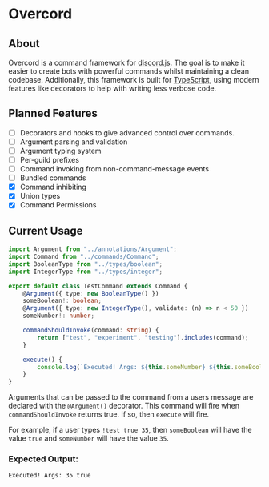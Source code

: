 # Overcord

## About
Overcord is a command framework for [discord.js](https://discord.js.org/#/). The
goal is to make it easier to create bots with powerful commands whilst
maintaining a clean codebase. Additionally, this framework is built for
[TypeScript](https://www.typescriptlang.org/), using modern features like
decorators to help with writing less verbose code.

## Planned Features
- [ ] Decorators and hooks to give advanced control over commands.
- [ ] Argument parsing and validation
- [ ] Argument typing system
- [ ] Per-guild prefixes
- [ ] Command invoking from non-command-message events
- [ ] Bundled commands
- [x] Command inhibiting
- [x] Union types
- [x] Command Permissions

## Current Usage

```ts
import Argument from "../annotations/Argument";
import Command from "../commands/Command";
import BooleanType from "../types/boolean";
import IntegerType from "../types/integer";

export default class TestCommand extends Command {
    @Argument({ type: new BooleanType() })
    someBoolean!: boolean;
    @Argument({ type: new IntegerType(), validate: (n) => n < 50 })
    someNumber!: number;

    commandShouldInvoke(command: string) {
        return ["test", "experiment", "testing"].includes(command);
    }

    execute() {
        console.log(`Executed! Args: ${this.someNumber} ${this.someBoolean}`);
    }
}
```
Arguments that can be passed to the command from a users message are declared with the `@Argument()` decorator. This command will fire when `commandShouldInvoke` returns true. If so, then `execute` will fire.

For example, if a user types `!test true 35`, then `someBoolean` will have the value `true` and `someNumber` will have the value `35`.

### Expected Output:
```
Executed! Args: 35 true
```